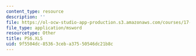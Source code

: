 ```yaml
---
content_type: resource
description: ''
file: https://ol-ocw-studio-app-production.s3.amazonaws.com/courses/17-872-quantitative-research-in-political-science-and-public-policy-spring-2004/9f5504dc85363ceba37550546dc21b8c_PS6.XLS
file_type: application/msword
resourcetype: Other
title: PS6.XLS
uid: 9f5504dc-8536-3ceb-a375-50546dc21b8c
---
```

